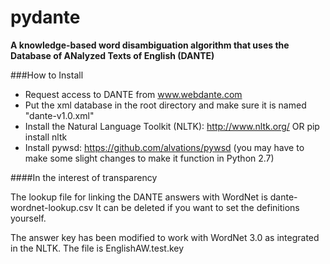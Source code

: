 pydante
=======

**A knowledge-based word disambiguation algorithm that uses the Database of ANalyzed Texts of English (DANTE)**

###How to Install

 - Request access to DANTE from www.webdante.com
 - Put the xml database in the root directory and make sure it is named "dante-v1.0.xml"
 - Install the Natural Language Toolkit (NLTK): http://www.nltk.org/ OR pip install nltk
 - Install pywsd: https://github.com/alvations/pywsd (you may have to make some slight changes to make it function in Python 2.7)

####In the interest of transparency

The lookup file for linking the DANTE answers with WordNet is dante-wordnet-lookup.csv
It can be deleted if you want to set the definitions yourself.

The answer key has been modified to work with WordNet 3.0 as integrated in the NLTK. The file is EnglishAW.test.key
